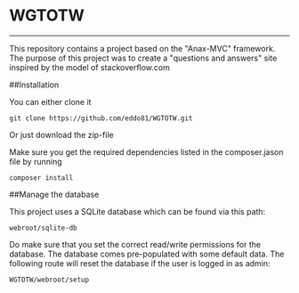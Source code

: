 # WGTOTW
___

This repository contains a project based on the "Anax-MVC" framework. The purpose of this project was to create a "questions and answers" site inspired by the model of stackoverflow.com

##Installation

You can either clone it

	git clone https://github.com/eddo81/WGTOTW.git 

Or just download the zip-file

Make sure you get the required dependencies listed in the composer.jason file by running
	
	composer install

##Manage the database

This project uses a SQLite database which can be found via this path:

	webroot/sqlite-db

Do make sure that you set the correct read/write permissions for the database.
The database comes pre-populated with some default data. The following route will reset the database if the user is logged in as admin:

	WGTOTW/webroot/setup



